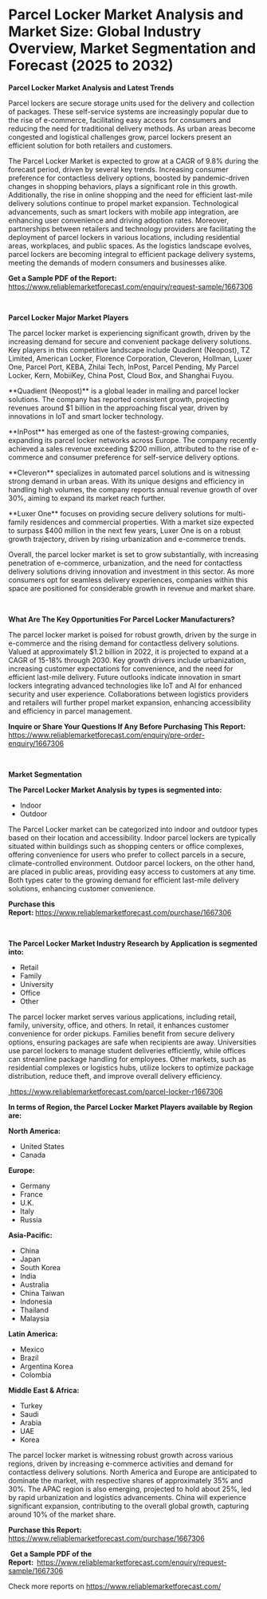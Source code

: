 <p><h1>Parcel Locker Market Analysis and Market Size: Global Industry Overview, Market Segmentation and Forecast (2025 to 2032)</h1></p><p><strong>Parcel Locker Market Analysis and Latest Trends</strong></p>
<p><p>Parcel lockers are secure storage units used for the delivery and collection of packages. These self-service systems are increasingly popular due to the rise of e-commerce, facilitating easy access for consumers and reducing the need for traditional delivery methods. As urban areas become congested and logistical challenges grow, parcel lockers present an efficient solution for both retailers and customers.</p><p>The Parcel Locker Market is expected to grow at a CAGR of 9.8% during the forecast period, driven by several key trends. Increasing consumer preference for contactless delivery options, boosted by pandemic-driven changes in shopping behaviors, plays a significant role in this growth. Additionally, the rise in online shopping and the need for efficient last-mile delivery solutions continue to propel market expansion. Technological advancements, such as smart lockers with mobile app integration, are enhancing user convenience and driving adoption rates. Moreover, partnerships between retailers and technology providers are facilitating the deployment of parcel lockers in various locations, including residential areas, workplaces, and public spaces. As the logistics landscape evolves, parcel lockers are becoming integral to efficient package delivery systems, meeting the demands of modern consumers and businesses alike.</p></p>
<p><strong>Get a Sample PDF of the Report:&nbsp;</strong> <a href="https://www.reliablemarketforecast.com/enquiry/request-sample/1667306?utm_campaign=2195&utm_medium=2&utm_source=Github&utm_content=ia&utm_term=17022025&utm_id=parcel-locker">https://www.reliablemarketforecast.com/enquiry/request-sample/1667306</a></p>
<p>&nbsp;</p>
<p><strong>Parcel Locker Major Market Players</strong></p>
<p><p>The parcel locker market is experiencing significant growth, driven by the increasing demand for secure and convenient package delivery solutions. Key players in this competitive landscape include Quadient (Neopost), TZ Limited, American Locker, Florence Corporation, Cleveron, Hollman, Luxer One, Parcel Port, KEBA, Zhilai Tech, InPost, Parcel Pending, My Parcel Locker, Kern, MobiiKey, China Post, Cloud Box, and Shanghai Fuyou.</p><p>**Quadient (Neopost)** is a global leader in mailing and parcel locker solutions. The company has reported consistent growth, projecting revenues around $1 billion in the approaching fiscal year, driven by innovations in IoT and smart locker technology. </p><p>**InPost** has emerged as one of the fastest-growing companies, expanding its parcel locker networks across Europe. The company recently achieved a sales revenue exceeding $200 million, attributed to the rise of e-commerce and consumer preference for self-service delivery options.</p><p>**Cleveron** specializes in automated parcel solutions and is witnessing strong demand in urban areas. With its unique designs and efficiency in handling high volumes, the company reports annual revenue growth of over 30%, aiming to expand its market reach further.</p><p>**Luxer One** focuses on providing secure delivery solutions for multi-family residences and commercial properties. With a market size expected to surpass $400 million in the next few years, Luxer One is on a robust growth trajectory, driven by rising urbanization and e-commerce trends.</p><p>Overall, the parcel locker market is set to grow substantially, with increasing penetration of e-commerce, urbanization, and the need for contactless delivery solutions driving innovation and investment in this sector. As more consumers opt for seamless delivery experiences, companies within this space are positioned for considerable growth in revenue and market share.</p></p>
<p>&nbsp;</p>
<p><strong>What Are The Key Opportunities For Parcel Locker Manufacturers?</strong></p>
<p><p>The parcel locker market is poised for robust growth, driven by the surge in e-commerce and the rising demand for contactless delivery solutions. Valued at approximately $1.2 billion in 2022, it is projected to expand at a CAGR of 15-18% through 2030. Key growth drivers include urbanization, increasing customer expectations for convenience, and the need for efficient last-mile delivery. Future outlooks indicate innovation in smart lockers integrating advanced technologies like IoT and AI for enhanced security and user experience. Collaborations between logistics providers and retailers will further propel market expansion, enhancing accessibility and efficiency in parcel management.</p></p>
<p><strong>Inquire or Share Your Questions If Any Before Purchasing This Report:</strong> <a href="https://www.reliablemarketforecast.com/enquiry/pre-order-enquiry/1667306?utm_campaign=2195&utm_medium=2&utm_source=Github&utm_content=ia&utm_term=17022025&utm_id=parcel-locker">https://www.reliablemarketforecast.com/enquiry/pre-order-enquiry/1667306</a></p>
<p>&nbsp;</p>
<p><strong>Market Segmentation</strong></p>
<p><strong>The Parcel Locker Market Analysis by types is segmented into:</strong></p>
<p><ul><li>Indoor</li><li>Outdoor</li></ul></p>
<p><p>The Parcel Locker market can be categorized into indoor and outdoor types based on their location and accessibility. Indoor parcel lockers are typically situated within buildings such as shopping centers or office complexes, offering convenience for users who prefer to collect parcels in a secure, climate-controlled environment. Outdoor parcel lockers, on the other hand, are placed in public areas, providing easy access to customers at any time. Both types cater to the growing demand for efficient last-mile delivery solutions, enhancing customer convenience.</p></p>
<p><strong>Purchase this Report:&nbsp;</strong><a href="https://www.reliablemarketforecast.com/purchase/1667306?utm_campaign=2195&utm_medium=2&utm_source=Github&utm_content=ia&utm_term=17022025&utm_id=parcel-locker">https://www.reliablemarketforecast.com/purchase/1667306</a></p>
<p>&nbsp;</p>
<p><strong>The Parcel Locker Market Industry Research by Application is segmented into:</strong></p>
<p><ul><li>Retail</li><li>Family</li><li>University</li><li>Office</li><li>Other</li></ul></p>
<p><p>The parcel locker market serves various applications, including retail, family, university, office, and others. In retail, it enhances customer convenience for order pickups. Families benefit from secure delivery options, ensuring packages are safe when recipients are away. Universities use parcel lockers to manage student deliveries efficiently, while offices can streamline package handling for employees. Other markets, such as residential complexes or logistics hubs, utilize lockers to optimize package distribution, reduce theft, and improve overall delivery efficiency.</p></p>
<p><a href="https://www.reliablemarketforecast.com/parcel-locker-r1667306?utm_campaign=2195&utm_medium=2&utm_source=Github&utm_content=ia&utm_term=17022025&utm_id=parcel-locker">&nbsp;https://www.reliablemarketforecast.com/parcel-locker-r1667306</a></p>
<p><strong>In terms of Region, the Parcel Locker Market Players available by Region are:</strong></p>
<p>
    <p> <strong> North America: </strong>
        <ul>
            <li>United States</li>
            <li>Canada</li>
        </ul>
        </p> 
    <p> <strong> Europe: </strong>
        <ul>
            <li>Germany</li>
            <li>France</li>
            <li>U.K.</li>
            <li>Italy</li>
            <li>Russia</li>
        </ul>
        </p> 
    <p> <strong> Asia-Pacific: </strong>
        <ul>
            <li>China</li>
            <li>Japan</li>
            <li>South Korea</li>
            <li>India</li>
            <li>Australia</li>
            <li>China Taiwan</li>
            <li>Indonesia</li>
            <li>Thailand</li>
            <li>Malaysia</li>
        </ul>
        </p> 
    <p> <strong> Latin America: </strong>
        <ul>
            <li>Mexico</li>
            <li>Brazil</li>
            <li>Argentina Korea</li>
            <li>Colombia</li>
        </ul>
        </p> 
    <p> <strong> Middle East & Africa: </strong>
        <ul>
            <li>Turkey</li>
            <li>Saudi</li>
            <li>Arabia</li>
            <li>UAE</li>
            <li>Korea</li>
        </ul>
    </p>
    </p>
<p><p>The parcel locker market is witnessing robust growth across various regions, driven by increasing e-commerce activities and demand for contactless delivery solutions. North America and Europe are anticipated to dominate the market, with respective shares of approximately 35% and 30%. The APAC region is also emerging, projected to hold about 25%, led by rapid urbanization and logistics advancements. China will experience significant expansion, contributing to the overall global growth, capturing around 10% of the market share.</p></p>
<p><strong>Purchase this Report: </strong><a href="https://www.reliablemarketforecast.com/purchase/1667306?utm_campaign=2195&utm_medium=2&utm_source=Github&utm_content=ia&utm_term=17022025&utm_id=parcel-locker">https://www.reliablemarketforecast.com/purchase/1667306</a></p>
<p>&nbsp;<strong>Get a Sample PDF of the Report:&nbsp;&nbsp;</strong><a href="https://www.reliablemarketforecast.com/enquiry/request-sample/1667306?utm_campaign=2195&utm_medium=2&utm_source=Github&utm_content=ia&utm_term=17022025&utm_id=parcel-locker">https://www.reliablemarketforecast.com/enquiry/request-sample/1667306</a></p>
<p><strong></strong></p>
<p>Check more reports on <a href="https://www.reliablemarketforecast.com/?utm_campaign=2195&utm_medium=2&utm_source=Github&utm_content=ia&utm_term=17022025&utm_id=parcel-locker">https://www.reliablemarketforecast.com/</a></p>